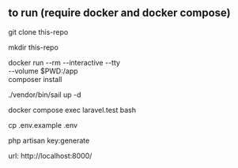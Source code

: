 ## to run (require docker and docker compose)
git clone this-repo

mkdir this-repo

docker run --rm --interactive --tty \
  --volume $PWD:/app \
  composer install

./vendor/bin/sail up -d

docker compose exec laravel.test bash

cp .env.example .env

php artisan key:generate

url: http://localhost:8000/